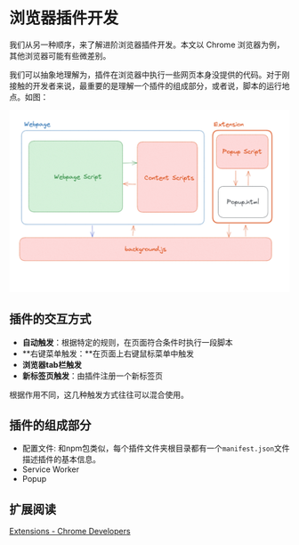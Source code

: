 # 浏览器插件开发

我们从另一种顺序，来了解进阶浏览器插件开发。本文以 Chrome 浏览器为例，其他浏览器可能有些微差别。

我们可以抽象地理解为，插件在浏览器中执行一些网页本身没提供的代码。对于刚接触的开发者来说，最重要的是理解一个插件的组成部分，或者说，脚本的运行地点。如图：

![Untitled](%E6%B5%8F%E8%A7%88%E5%99%A8%E6%8F%92%E4%BB%B6%E5%BC%80%E5%8F%91%206ec62d13c6ad4bb9983167401e019ac5/Untitled.png)

## 插件的交互方式

- **自动触发**：根据特定的规则，在页面符合条件时执行一段脚本
- **右键菜单触发：**在页面上右键鼠标菜单中触发
- **浏览器tab栏触发**
- **新标签页触发**：由插件注册一个新标签页

根据作用不同，这几种触发方式往往可以混合使用。

## 插件的组成部分

- 配置文件: 和npm包类似，每个插件文件夹根目录都有一个`manifest.json`文件描述插件的基本信息。
- Service Worker
- Popup

## 扩展阅读

[Extensions - Chrome Developers](https://developer.chrome.com/docs/extensions/)
